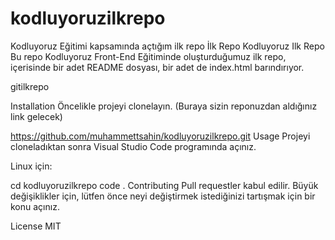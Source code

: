 # kodluyoruzilkrepo
Kodluyoruz Eğitimi kapsamında açtığım ilk repo
İlk Repo
Kodluyoruz Ilk Repo
Bu repo Kodluyoruz Front-End Eğitiminde oluşturduğumuz ilk repo, içerisinde bir adet README dosyası, bir adet de index.html barındırıyor.

gitilkrepo

Installation
Öncelikle projeyi clonelayın. (Buraya sizin reponuzdan aldığınız link gelecek)

https://github.com/muhammettsahin/kodluyoruzilkrepo.git
Usage
Projeyi cloneladıktan sonra Visual Studio Code programında açınız.

Linux için:

cd kodluyoruzilkrepo
code .
Contributing
Pull requestler kabul edilir. Büyük değişiklikler için, lütfen önce neyi değiştirmek istediğinizi tartışmak için bir konu açınız.

License
MIT
